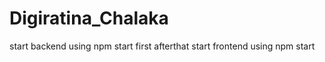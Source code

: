 # Digiratina_Chalaka
start backend using npm start first 
afterthat start frontend using npm start

